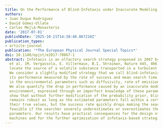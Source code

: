 ```yaml
---
title: On the Performance of Blind-Infotaxis under Inaccurate Modeling of the Environment
authors:
- Juan Duque Rodríguez
- David Gómez-Ullate
- Carlos Mej\á-Monasterio
date: '2017-07-01'
publishDate: '2025-10-21T14:38:48.867210Z'
publication_types:
- article-journal
publication: '*The European Physical Journal Special Topics*'
doi: 10.1140/epjst/e2017-70067-1
abstract: Infotaxis is an olfactory search strategy proposed in 2007 by Vergassola
  et al. [M. Vergassola, E. Villermaux, B.I. Shraiman, Nature 445, 406 (2007)], to
  locate the source of a volatile substance transported in a turbulent environment.
  We consider a slightly modified strategy that we call blind-infotaxis and study
  its performance measured by the rate of success and mean search time, under changes
  in the environmental parameters such as diffusivity, rate of emission or wind velocity.
  We also quantify the drop in performance caused by an inaccurate modeling of the
  environment, expressed through an imperfect knowledge of these parameters. Our findings
  show that without further modification of the probability prior, blind-infotaxis
  remains robust as long as the estimated parameters fall within a certain range around
  their true values, but the success rate quickly drops making the search no longer
  feasible if the searcher severely underestimates or overestimates the real environment
  parameters. Our results have practical consequences for the design of infotactic
  machines and for the further optimisation of infotaxis-based strategies.
---
```

